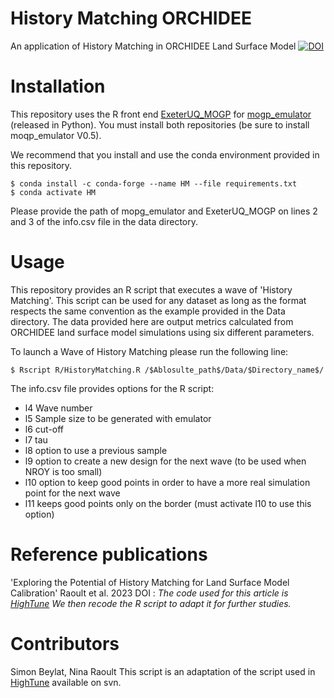 History Matching ORCHIDEE
=========================
An application of History Matching in ORCHIDEE Land Surface Model
[![DOI](https://zenodo.org/badge/DOI/10.5281/zenodo.10592299.svg)](https://doi.org/10.5281/zenodo.10592299)


Installation
============

This repository uses the R front end [ExeterUQ_MOGP](https://github.com/BayesExeter/ExeterUQ_MOGP) for [mogp_emulator](https://github.com/alan-turing-institute/mogp_emulator) (released in Python).  You must install both repositories (be sure to install moqp_emulator V0.5).

We recommend that you install and use the conda environment provided in this repository. 

    $ conda install -c conda-forge --name HM --file requirements.txt 
    $ conda activate HM

Please provide the path of mopg_emulator and ExeterUQ_MOGP on lines 2 and 3 of the info.csv file in the data directory.  
    
Usage
=====

This repository provides an R script that executes a wave of 'History Matching'. This script can be used for any dataset as long as the format respects the same convention as the example provided in the Data directory. The data provided here are output metrics calculated from ORCHIDEE land surface model simulations using six different parameters. 

To launch a Wave of History Matching please run the following line: 

    $ Rscript R/HistoryMatching.R /$Ablosulte_path$/Data/$Directory_name$/ 

The info.csv file provides options for the R script: 
+ l4 Wave number 
+ l5 Sample size to be generated with emulator 
+ l6 cut-off
+ l7 tau
+ l8 option to use a previous sample
+ l9 option to create a new design for the next wave (to be used when NROY is too small) 
+ l10 option to keep good points in order to have a more real simulation point for the next wave
+ l11 keeps good points only on the border (must activate l10 to use this option) 

Reference publications
======================
'Exploring the Potential of History Matching for Land Surface Model Calibration' Raoult et al. 2023 DOI : _The code used for this article is [HighTune](https://svn.lmd.jussieu.fr/HighTune/) We then recode the R script to adapt it for further studies._
  
Contributors
============
Simon Beylat, Nina Raoult 
This script is an adaptation of the script used in [HighTune](https://svn.lmd.jussieu.fr/HighTune/) available on svn.

